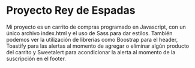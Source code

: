 # Proyecto Rey de Espadas

Mi proyecto es un carrito de compras programado en Javascript, con un único archivo index.html y el uso de Sass para dar estilos. 
También podemos ver la utilización de librerías como Boostrap para el header, Toastify para las alertas al momento de agregar o eliminar algún producto del carrito y Sweetalert para acondicionar la alerta al momento de la suscripción en el footer.